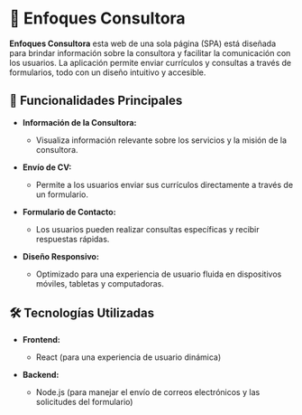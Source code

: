 # 🏢 Enfoques Consultora

**Enfoques Consultora** esta web de una sola página (SPA) está diseñada para brindar información sobre la consultora y facilitar la comunicación con los usuarios. La aplicación permite enviar currículos y consultas a través de formularios, todo con un diseño intuitivo y accesible.

## 🚀 Funcionalidades Principales

- **Información de la Consultora:**
  - Visualiza información relevante sobre los servicios y la misión de la consultora.
  
- **Envío de CV:**
  - Permite a los usuarios enviar sus currículos directamente a través de un formulario.
  
- **Formulario de Contacto:**
  - Los usuarios pueden realizar consultas específicas y recibir respuestas rápidas.

- **Diseño Responsivo:**
  - Optimizado para una experiencia de usuario fluida en dispositivos móviles, tabletas y computadoras.

## 🛠️ Tecnologías Utilizadas

- **Frontend:**  
  - React (para una experiencia de usuario dinámica)
  
- **Backend:**  
  - Node.js (para manejar el envío de correos electrónicos y las solicitudes del formulario)
